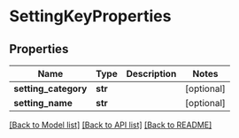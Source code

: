 # SettingKeyProperties

## Properties
Name | Type | Description | Notes
------------ | ------------- | ------------- | -------------
**setting_category** | **str** |  | [optional] 
**setting_name** | **str** |  | [optional] 

[[Back to Model list]](../README.md#documentation-for-models) [[Back to API list]](../README.md#documentation-for-api-endpoints) [[Back to README]](../README.md)


